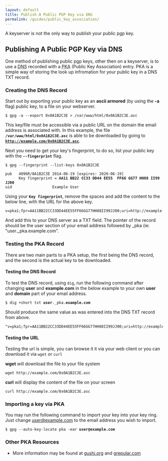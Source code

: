 ```yaml
---
layout: default
title: Publish A Public PGP Key via DNS
permalink: /guides/public_key_association/
---
```


A keyserver is not the only way to publish your public pgp key.

## Publishing A Public PGP Key via DNS

One method of publishing public pgp keys, other then on a keyserver, is to use a <abbr title="Dynamic Name Server">DNS</abbr> recorded with a <abbr title="Public Key Association">PKA</abbr> (Public Key Association) entry. PKA is a simple way of storing the look up infromation for your public key in a DNS TXT record.

### Creating the DNS Record

Start out by exporting your public key as an **ascii armored** (by using the **-a** flag) public key, to a file on your webserver.

    $ gpg -a --export 0x0A1B2C3E > /var/www/html/0x0A1B2C3E.asc

This key/file must be accessible via a public URL on the domain the email address is associated with. In this example, the file <code><strong>/var/www/html/0x0A1B2C3E.asc</strong></code> is able to be downloaded by going to <code><strong>http://example.com/0x0A1B2C3E.asc</strong></code>.

Next you need to get your key&#039;s fingerprint, to do so, list your public key with the <code><strong>--fingerprint</strong></code> flag.

<pre><code>$ gpg --fingerprint --list-keys 0x0A1B2C3E

pub   4096R/0A1B2C3E 2014-06-19 [expires: 2020-06-19]
      Key fingerprint = <strong>AA11 BB22 CC33 DD44 EE55  FF66 GG77 HH88 II99 JJ00</strong>
uid                  Example User <user@example.com></code></pre>

Using your <code><strong>Key fingerprint</strong></code>, remove the spaces and add the content to the below line, with the URL for the above key.

    v=pka1;fpr=AA11BB22CC33DD44EE55FF66GG77HH88II99JJ00;uri=http://example.com/0x0A1B2C3E.asc

And add this to your DNS server as a TXT field.  The pointer of the record should be the user section of your email address followed by _pka (ie: "user._pka.example.com". 

### Testing the PKA Record

There are two main parts to a PKA setup, the first being the DNS record, and the second is the actual key to be downloaded.

#### Testing the DNS Record

To test the DNS record, using `dig`, run the following command after changing **user** and **example.com** in the below example to your own **user** and **domain** part of your email address.

<pre><code>$ dig +short txt <strong>user</strong>._pka.<strong>example.com</strong></code></pre>

Should produce the same value as was entered into the DNS TXT record from above.

<pre><code>"v=pka1;fpr=AA11BB22CC33DD44EE55FF66GG77HH88II99JJ00;uri=http://example.com/0x0A1B2C3E.asc"</code></pre>

#### Testing the URL

Testing the url is simple, you can browse it it via your web client or you can download it via `wget` or `curl`

**wget** will download the file to your file system

    wget http://example.com/0x0A1B2C3E.asc

**curl** will display the content of the file on your screen

    curl http://example.com/0x0A1B2C3E.asc

### Importing a key via PKA

You may run the following command to import your key into your key ring. Just change user@example.com to the email address you wish to import.

<pre><code>$ gpg --auto-key-locate pka -ear <strong>user@example.com</strong></code></pre>

### Other PKA Resources

* More information may be found at [gushi.org](http://www.gushi.org/make-dns-cert/HOWTO.html) and [grepular.com](https://grepular.com/Publishing_PGP_Keys_in_the_DNS)
